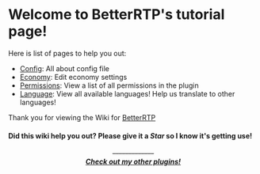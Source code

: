 # Welcome to BetterRTP's tutorial page! #
Here is list of pages to help you out:  
  - [Config](config.md): All about config file
  - [Economy](economy.md): Edit economy settings
  - [Permissions](permissions.yml): View a list of all permissions in the plugin
  - [Language](files/lang): View all available languages! Help us translate to other languages!

Thank you for viewing the Wiki for [BetterRTP](https://www.spigotmc.org/resources/36081)

#### Did this wiki help you out? Please give it a ***Star*** so I know it's getting use! ####

<p align="center">
  <del>-------------</del><br>
  <b><i><a href="https://www.spigotmc.org/resources/authors/superronancraft.13025/">Check out my other plugins!</a></i></b>
</p>
